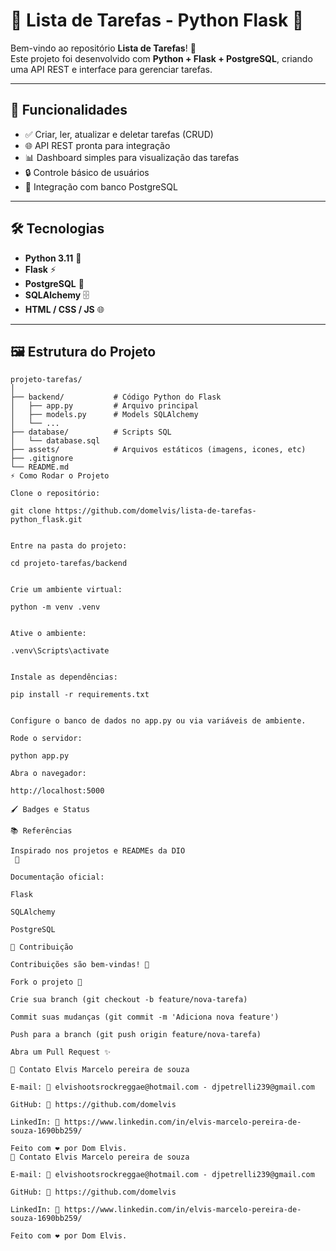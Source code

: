 # 🚀 Lista de Tarefas - Python Flask 📝

Bem-vindo ao repositório **Lista de Tarefas**! 🎉  
Este projeto foi desenvolvido com **Python + Flask + PostgreSQL**, criando uma API REST e interface para gerenciar tarefas.  

---

## 🎯 Funcionalidades
- ✅ Criar, ler, atualizar e deletar tarefas (CRUD)  
- 🌐 API REST pronta para integração  
- 📊 Dashboard simples para visualização das tarefas  
- 🔒 Controle básico de usuários  
- 📂 Integração com banco PostgreSQL  

---

## 🛠 Tecnologias
- **Python 3.11** 🐍  
- **Flask** ⚡  
- **PostgreSQL** 🐘  
- **SQLAlchemy** 🗄  
- **HTML / CSS / JS** 🌐  

---

## 🖼 Estrutura do Projeto
```text
projeto-tarefas/
│
├── backend/           # Código Python do Flask
│   ├── app.py         # Arquivo principal
│   ├── models.py      # Models SQLAlchemy
│   └── ...
├── database/          # Scripts SQL
│   └── database.sql
├── assets/            # Arquivos estáticos (imagens, icones, etc)
├── .gitignore
└── README.md
⚡ Como Rodar o Projeto

Clone o repositório:

git clone https://github.com/domelvis/lista-de-tarefas-python_flask.git


Entre na pasta do projeto:

cd projeto-tarefas/backend


Crie um ambiente virtual:

python -m venv .venv


Ative o ambiente:

.venv\Scripts\activate


Instale as dependências:

pip install -r requirements.txt


Configure o banco de dados no app.py ou via variáveis de ambiente.

Rode o servidor:

python app.py

Abra o navegador:

http://localhost:5000

🖌️ Badges e Status

📚 Referências

Inspirado nos projetos e READMEs da DIO
 🌟

Documentação oficial:

Flask

SQLAlchemy

PostgreSQL

🤝 Contribuição

Contribuições são bem-vindas! 🙌

Fork o projeto 🍴

Crie sua branch (git checkout -b feature/nova-tarefa)

Commit suas mudanças (git commit -m 'Adiciona nova feature')

Push para a branch (git push origin feature/nova-tarefa)

Abra um Pull Request ✨

💌 Contato Elvis Marcelo pereira de souza

E-mail: 📧 elvishootsrockreggae@hotmail.com - djpetrelli239@gmail.com

GitHub: 🔗 https://github.com/domelvis

LinkedIn: 🔗 https://www.linkedin.com/in/elvis-marcelo-pereira-de-souza-1690bb259/

Feito com ❤️ por Dom Elvis.
💌 Contato Elvis Marcelo pereira de souza

E-mail: 📧 elvishootsrockreggae@hotmail.com - djpetrelli239@gmail.com

GitHub: 🔗 https://github.com/domelvis

LinkedIn: 🔗 https://www.linkedin.com/in/elvis-marcelo-pereira-de-souza-1690bb259/

Feito com ❤️ por Dom Elvis.
